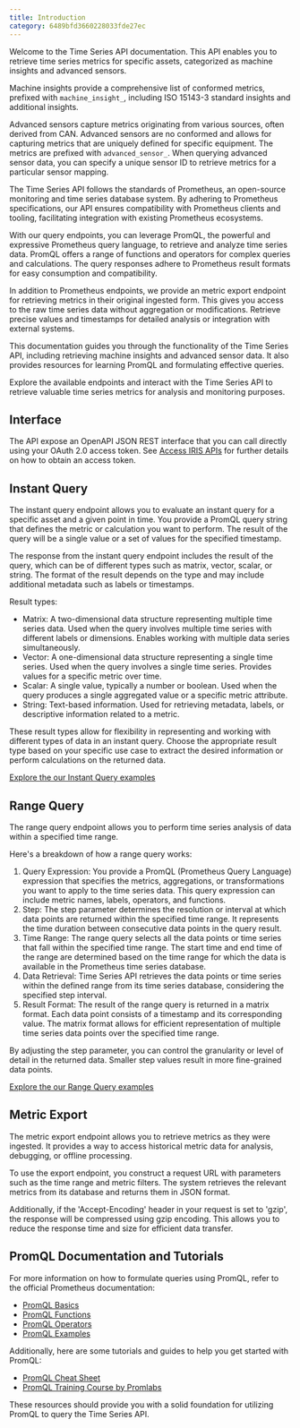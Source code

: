 ```yaml
---
title: Introduction
category: 6489bfd3660228033fde27ec
---
```

Welcome to the Time Series API documentation. This API enables you to retrieve time series metrics for specific assets, categorized as machine insights and advanced sensors.

Machine insights provide a comprehensive list of conformed metrics, prefixed with `machine_insight_`, including ISO 15143-3 standard insights and additional insights.

Advanced sensors capture metrics originating from various sources, often derived from CAN. Advanced sensors are no conformed and allows for capturing metrics that are uniquely defined for specific equipment. The metrics are prefixed with `advanced_sensor_`. When querying advanced sensor data, you can specify a unique sensor ID to retrieve metrics for a particular sensor mapping.

The Time Series API follows the standards of Prometheus, an open-source monitoring and time series database system. By adhering to Prometheus specifications, our API ensures compatibility with Prometheus clients and tooling, facilitating integration with existing Prometheus ecosystems.

With our query endpoints, you can leverage PromQL, the powerful and expressive Prometheus query language, to retrieve and analyze time series data. PromQL offers a range of functions and operators for complex queries and calculations. The query responses adhere to Prometheus result formats for easy consumption and compatibility.

In addition to Prometheus endpoints, we provide an metric export endpoint for retrieving metrics in their original ingested form. This gives you access to the raw time series data without aggregation or modifications. Retrieve precise values and timestamps for detailed analysis or integration with external systems.

This documentation guides you through the functionality of the Time Series API, including retrieving machine insights and advanced sensor data. It also provides resources for learning PromQL and formulating effective queries.

Explore the available endpoints and interact with the Time Series API to retrieve valuable time series metrics for analysis and monitoring purposes.

## Interface

The API expose an OpenAPI JSON REST interface that you can call directly using your OAuth 2.0 access token. See [Access IRIS APIs](../reference/access-token) for further details on how to obtain an access token.

## Instant Query

The instant query endpoint allows you to evaluate an instant query for a specific asset and a given point in time. You provide a PromQL query string that defines the metric or calculation you want to perform. The result of the query will be a single value or a set of values for the specified timestamp.

The response from the instant query endpoint includes the result of the query, which can be of different types such as matrix, vector, scalar, or string. The format of the result depends on the type and may include additional metadata such as labels or timestamps.

Result types:

- Matrix: A two-dimensional data structure representing multiple time series data. Used when the query involves multiple time series with different labels or dimensions. Enables working with multiple data series simultaneously.
- Vector: A one-dimensional data structure representing a single time series. Used when the query involves a single time series. Provides values for a specific metric over time.
- Scalar: A single value, typically a number or boolean. Used when the query produces a single aggregated value or a specific metric attribute.
- String: Text-based information. Used for retrieving metadata, labels, or descriptive information related to a metric.

These result types allow for flexibility in representing and working with different types of data in an instant query. Choose the appropriate result type based on your specific use case to extract the desired information or perform calculations on the returned data.

[Explore the our Instant Query examples](../reference/usage#instant-query-examples)

## Range Query

The range query endpoint allows you to perform time series analysis of data within a specified time range.

Here's a breakdown of how a range query works:

1. Query Expression: You provide a PromQL (Prometheus Query Language) expression that specifies the metrics, aggregations, or transformations you want to apply to the time series data. This query expression can include metric names, labels, operators, and functions.
2. Step: The step parameter determines the resolution or interval at which data points are returned within the specified time range. It represents the time duration between consecutive data points in the query result.
3. Time Range: The range query selects all the data points or time series that fall within the specified time range. The start time and end time of the range are determined based on the time range for which the data is available in the Prometheus time series database.
4. Data Retrieval: Time Series API retrieves the data points or time series within the defined range from its time series database, considering the specified step interval.
5. Result Format: The result of the range query is returned in a matrix format. Each data point consists of a timestamp and its corresponding value. The matrix format allows for efficient representation of multiple time series data points over the specified time range.

By adjusting the step parameter, you can control the granularity or level of detail in the returned data. Smaller step values result in more fine-grained data points.

[Explore the our Range Query examples](../reference/usage#range-query-examples)

## Metric Export

The metric export endpoint allows you to retrieve metrics as they were ingested. It provides a way to access historical metric data for analysis, debugging, or offline processing.

To use the export endpoint, you construct a request URL with parameters such as the time range and metric filters. The system retrieves the relevant metrics from its database and returns them in JSON format.

Additionally, if the 'Accept-Encoding' header in your request is set to 'gzip', the response will be compressed using gzip encoding. This allows you to reduce the response time and size for efficient data transfer.

## PromQL Documentation and Tutorials

For more information on how to formulate queries using PromQL, refer to the official Prometheus documentation:

- [PromQL Basics](https://prometheus.io/docs/prometheus/latest/querying/basics/)
- [PromQL Functions](https://prometheus.io/docs/prometheus/latest/querying/functions/)
- [PromQL Operators](https://prometheus.io/docs/prometheus/latest/querying/operators/)
- [PromQL Examples](https://prometheus.io/docs/prometheus/latest/querying/examples/)

Additionally, here are some tutorials and guides to help you get started with PromQL:

- [PromQL Cheat Sheet](https://promlabs.com/promql-cheat-sheet/)
- [PromQL Training Course by Promlabs](https://training.promlabs.com/training/understanding-promql)

These resources should provide you with a solid foundation for utilizing PromQL to query the Time Series API.